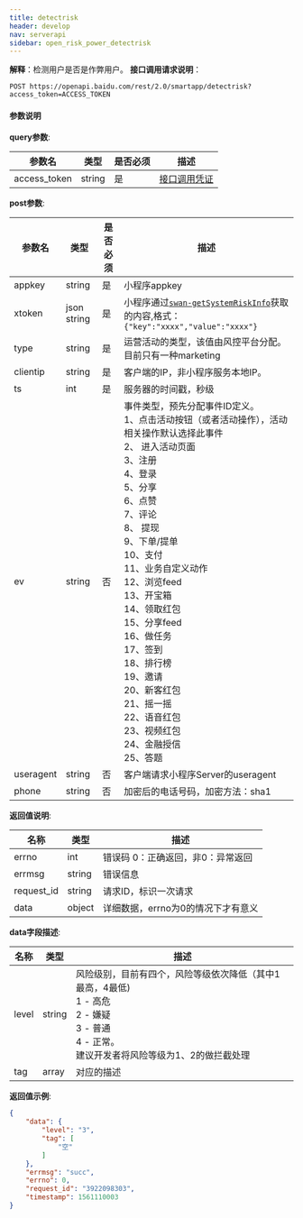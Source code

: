 ```yaml
---
title: detectrisk 
header: develop
nav: serverapi
sidebar: open_risk_power_detectrisk 
---
```

 


**解释**：检测用户是否是作弊用户。
**接口调用请求说明**：
```
POST https://openapi.baidu.com/rest/2.0/smartapp/detectrisk?access_token=ACCESS_TOKEN
```

#### 参数说明

**query参数**:

|参数名|	类型|	是否必须|	描述|
|---|---|---|---|
|access_token|	string|	是|	[接口调用凭证](https://smartprogram.baidu.com/docs/develop/serverapi/power_exp/)|

**post参数**:

|参数名|	类型|	是否必须|	描述|
|---|---|---|---|
|appkey|	string|	是|	小程序appkey|
|xtoken|	json string|	是|	小程序通过[`swan-getSystemRiskInfo`](/develop/api/open_riskInfo/#swan-getSystemRiskInfo)获取的内容,格式：`{"key":"xxxx","value":"xxxx"}`|
|type |string	|是|	运营活动的类型，该值由风控平台分配。目前只有一种marketing|
|clientip|string|是|客户端的IP，非小程序服务本地IP。|
|ts|int|是|服务器的时间戳，秒级
|ev|string|否|事件类型，预先分配事件ID定义。<br/>1、点击活动按钮（或者活动操作），活动相关操作默认选择此事件<br/>2、 进入活动页面<br/>3、注册<br/>4、登录<br/>5、分享<br/>6、点赞<br/>7、评论<br/>8、 提现<br/>9、下单/提单<br/>10、支付<br/>11、业务自定义动作<br/>12、浏览feed<br/>13、开宝箱<br/>14、领取红包<br/>15、分享feed<br/>16、做任务<br/>17、签到<br/>18、排行榜<br/>19、邀请<br/>20、新客红包<br/>21、摇一摇<br/>22、语音红包<br/>23、视频红包<br/>24、金融授信<br/>25、答题<br/> |
|useragent|string|否|客户端请求小程序Server的useragent|
|phone|string|否|加密后的电话号码，加密方法：sha1|

**返回值说明**:

|名称|类型|描述|
|---|---|---|
|errno|	int|错误码 0：正确返回，非0：异常返回|
|errmsg| string |错误信息|
|request_id|	string|请求ID，标识一次请求|
|data|	object| 详细数据，errno为0的情况下才有意义|

**data字段描述**:

|名称|类型|描述|
|---|---|---|
|level|	string|风险级别，目前有四个，风险等级依次降低（其中1最高，4最低)<br/>1 - 高危 <br/> 2 - 嫌疑 <br/>3 - 普通 <br/>4 - 正常。<br/>建议开发者将风险等级为1、2的做拦截处理|
|tag| array |对应的描述|


**返回值示例**:
```json
{
    "data": {
        "level": "3",
        "tag": [
            "空"
        ]
    },
    "errmsg": "succ",
    "errno": 0,
    "request_id": "3922098303",
    "timestamp": 1561110003
}
```

